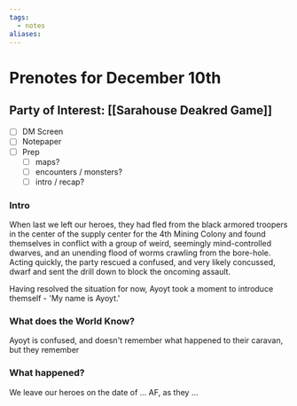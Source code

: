 ```yaml
---
tags:
  - notes
aliases:
---
```


# Prenotes for December 10th
## Party of Interest: [[Sarahouse Deakred Game]]
- [ ] DM Screen
- [ ] Notepaper
- [ ] Prep
	- [ ] maps?
	- [ ] encounters / monsters?
	- [ ] intro / recap?

### Intro

When last we left our heroes, they had fled from the black armored troopers in the center of the supply center for the 4th Mining Colony and found themselves in conflict with a group of weird, seemingly mind-controlled dwarves, and an unending flood of worms crawling from the bore-hole. Acting quickly, the party rescued a confused, and very likely concussed, dwarf and sent the drill down to block the oncoming assault.

Having resolved the situation for now, Ayoyt took a moment to introduce themself - 'My name is Ayoyt.'

### What does the World Know?

Ayoyt is confused, and doesn't remember what happened to their caravan, but they remember 

### What happened?


We leave our heroes on the date of ... AF, as they ...